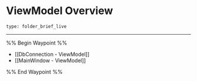 # ViewModel Overview
 
```ccard
type: folder_brief_live
```
 
---

%% Begin Waypoint %%
- [[DbConnection - ViewModel]]
- [[MainWindow - ViewModel]]

%% End Waypoint %%